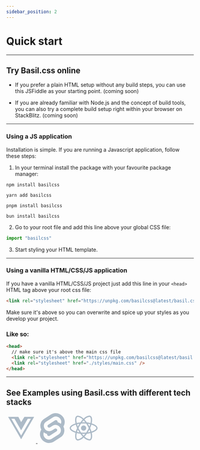 ```yaml
---
sidebar_position: 2
---
```


# Quick start

---

## Try Basil.css online

- If you prefer a plain HTML setup without any build steps, you can use this JSFiddle as your starting point. (coming soon)

- If you are already familiar with Node.js and the concept of build tools, you can also try a complete build setup right within your browser on StackBlitz. (coming soon)

---

### Using a JS application

Installation is simple. If you are running a Javascript application, follow these steps:

1. In your terminal install the package with your favourite package manager:

```
npm install basilcss
```

```
yarn add basilcss
```

```
pnpm install basilcss
```

```
bun install basilcss
```

2. Go to your root file and add this line above your global CSS file:

```js
import "basilcss"
```

3. Start styling your HTML template.

---

### Using a vanilla HTML/CSS/JS application

If you have a vanilla HTML/CSS/JS project just add this line in your `<head>` HTML tag above your root css file:

```html
<link rel="stylesheet" href="https://unpkg.com/basilcss@latest/basil.css" />
```

Make sure it's above so you can overwrite and spice up your styles as you develop your project.

### Like so:

```html
<head>
  // make sure it's above the main css file
  <link rel="stylesheet" href="https://unpkg.com/basilcss@latest/basil.css" />
  <link rel="stylesheet" href="./styles/main.css" />
</head>
```

---

## See Examples using Basil.css with different tech stacks

<div class="flex-row">
<a href="https://github.com/Basilcss/vue-template">
<svg fill="#acbac7" width="80px" height="80px" viewBox="0 0 32 32" xmlns="http://www.w3.org/2000/svg">
  <path d="M24.306 4.019h-4.806l-3.5 5.537-3-5.537h-11l14 23.981 14-23.981zM5.481 6.019h3.363l7.156 12.387 7.15-12.387h3.363l-10.512 18.012z"/>
</svg>
</a>
<a href="https://github.com/Basilcss/svelte-template">
<svg fill="#acbac7" width="80px" height="80px" viewBox="0 0 24 24" role="img" xmlns="http://www.w3.org/2000/svg"><title>Svelte icon</title><path d="M20.68 3.17a7.3 7.3 0 0 0-9.8-2.1l-5.6 3.56a6.36 6.36 0 0 0-2.89 4.3 6.66 6.66 0 0 0 .67 4.33 6.14 6.14 0 0 0-.95 2.4 6.84 6.84 0 0 0 1.16 5.16 7.33 7.33 0 0 0 9.8 2.12l5.6-3.56a6.36 6.36 0 0 0 2.88-4.3 6.66 6.66 0 0 0-.67-4.32 6.79 6.79 0 0 0-.2-7.59zM10.32 21.13a4.43 4.43 0 0 1-4.76-1.77c-.65-.9-.89-2.01-.7-3.11l.11-.53.1-.33.3.2c.66.5 1.4.86 2.19 1.1l.2.07-.02.2c-.02.28.06.59.22.83.33.47.9.7 1.45.55.12-.04.24-.08.34-.14l5.58-3.56c.28-.18.46-.45.53-.77.06-.33-.02-.67-.2-.94-.33-.46-.9-.67-1.45-.53-.12.04-.25.09-.35.15l-2.11 1.34a4.43 4.43 0 0 1-5.9-1.28 4.1 4.1 0 0 1-.7-3.11A3.85 3.85 0 0 1 6.92 6.9l5.57-3.56c.35-.22.73-.38 1.14-.5 1.8-.47 3.7.24 4.76 1.76a4.12 4.12 0 0 1 .57 3.64l-.1.33-.29-.2a7.42 7.42 0 0 0-2.2-1.1l-.2-.06.02-.2c.02-.29-.06-.6-.22-.84-.33-.47-.9-.67-1.45-.53-.12.04-.24.08-.34.14L8.59 9.37c-.28.19-.46.45-.52.78-.06.32.02.67.2.93.32.47.9.67 1.44.53.13-.04.25-.08.35-.14l2.13-1.36c.35-.23.74-.4 1.14-.51 1.81-.47 3.7.24 4.76 1.77.65.9.9 2.01.72 3.1a3.85 3.85 0 0 1-1.75 2.6l-5.58 3.55a4.9 4.9 0 0 1-1.16.51z"/></svg></a>
<a href="https://github.com/Basilcss/react-template">
<svg fill="#acbac7" width="80px" height="80px" viewBox="0 0 32 32" version="1.1" xmlns="http://www.w3.org/2000/svg">
<path d="M14.313 22.211c0.55 0.025 1.112 0.043 1.681 0.043 0.575 0 1.143-0.012 1.7-0.043-0.557 0.72-1.107 1.357-1.689 1.964l0.008-0.008c-0.579-0.6-1.135-1.238-1.659-1.902l-0.041-0.054zM8.615 21.411c1.083 0.275 2.404 0.509 3.752 0.653l0.131 0.011c0.825 1.133 1.659 2.13 2.554 3.068l-0.011-0.012c-1.311 1.463-3.080 2.491-5.081 2.86l-0.055 0.008c-0.004 0-0.008 0-0.012 0-0.248 0-0.482-0.061-0.687-0.169l0.008 0.004c-0.832-0.475-1.193-2.292-0.912-4.627 0.067-0.575 0.177-1.18 0.312-1.797zM23.398 21.398c0.118 0.474 0.229 1.078 0.308 1.692l0.009 0.086c0.287 2.334-0.067 4.149-0.892 4.634-0.184 0.102-0.404 0.162-0.638 0.162-0.023 0-0.046-0.001-0.069-0.002l0.003 0c-2.053-0.375-3.821-1.396-5.129-2.841l-0.007-0.008c0.879-0.923 1.707-1.918 2.466-2.965l0.058-0.084c1.476-0.154 2.799-0.392 4.088-0.717l-0.197 0.042zM9.784 17.666c0.25 0.49 0.512 0.978 0.8 1.468q0.431 0.731 0.881 1.428c-0.868-0.127-1.706-0.287-2.507-0.482 0.225-0.787 0.507-1.602 0.825-2.416zM22.212 17.641c0.331 0.821 0.612 1.64 0.845 2.434-0.8 0.196-1.645 0.362-2.519 0.487 0.3-0.469 0.6-0.952 0.881-1.447 0.281-0.487 0.544-0.985 0.795-1.475zM7.619 12.292c0.436 1.478 0.904 2.714 1.449 3.906l-0.075-0.182c-0.466 1.005-0.927 2.234-1.305 3.499l-0.052 0.205c-0.706-0.217-1.274-0.43-1.827-0.669l0.115 0.044c-2.164-0.921-3.564-2.132-3.564-3.092s1.4-2.177 3.564-3.094c0.525-0.225 1.1-0.428 1.694-0.617zM24.358 12.287c0.605 0.187 1.18 0.396 1.718 0.622 2.164 0.925 3.564 2.134 3.564 3.094-0.006 0.96-1.406 2.174-3.57 3.093-0.525 0.225-1.1 0.427-1.693 0.616-0.44-1.483-0.908-2.718-1.451-3.912l0.076 0.188c0.464-1.004 0.926-2.233 1.303-3.498l0.053-0.206zM20.53 11.444c0.869 0.129 1.706 0.287 2.507 0.484-0.225 0.79-0.506 1.602-0.825 2.416-0.25-0.487-0.512-0.978-0.8-1.467-0.281-0.49-0.581-0.967-0.881-1.432zM11.458 11.444c-0.3 0.471-0.6 0.953-0.88 1.45-0.281 0.487-0.544 0.977-0.794 1.467-0.331-0.82-0.612-1.637-0.845-2.433 0.8-0.187 1.643-0.354 2.518-0.482zM16 11.126c0.925 0 1.846 0.042 2.752 0.116q0.761 1.091 1.478 2.324 0.697 1.2 1.272 2.432c-0.385 0.819-0.807 1.637-1.266 2.437-0.475 0.825-0.966 1.61-1.475 2.337-0.91 0.079-1.832 0.122-2.762 0.122-0.925 0-1.846-0.044-2.752-0.116-0.507-0.727-1.002-1.505-1.478-2.324q-0.697-1.2-1.272-2.432c0.379-0.821 0.807-1.641 1.266-2.442 0.475-0.825 0.966-1.607 1.475-2.334 0.91-0.080 1.832-0.122 2.762-0.122zM15.981 7.845c0.58 0.6 1.136 1.237 1.659 1.901l0.040 0.053c-0.55-0.025-1.112-0.042-1.681-0.042-0.575 0-1.143 0.012-1.7 0.042 0.556-0.72 1.106-1.357 1.689-1.964l-0.008 0.008zM9.88 4.033c2.053 0.376 3.82 1.397 5.129 2.841l0.007 0.008c-0.879 0.924-1.707 1.919-2.466 2.968l-0.058 0.084c-1.475 0.153-2.798 0.389-4.086 0.714l0.196-0.042c-0.14-0.612-0.244-1.205-0.317-1.774-0.287-2.334 0.067-4.149 0.892-4.632 0.206-0.097 0.447-0.157 0.701-0.165l0.003-0zM22.090 4.008v0.008c0.013-0 0.028-0.001 0.044-0.001 0.239 0 0.464 0.059 0.662 0.163l-0.008-0.004c0.832 0.477 1.193 2.293 0.912 4.629-0.067 0.575-0.177 1.181-0.312 1.799-1.085-0.278-2.406-0.513-3.754-0.656l-0.128-0.011c-0.826-1.134-1.66-2.131-2.555-3.070l0.012 0.012c1.311-1.46 3.077-2.488 5.074-2.859l0.056-0.009zM22.096 2.646c-2.442 0.371-4.556 1.557-6.1 3.268l-0.008 0.009c-1.555-1.71-3.669-2.888-6.051-3.245l-0.056-0.007c-0.013-0-0.029-0-0.045-0-0.491 0-0.952 0.129-1.351 0.355l0.014-0.007c-1.718 0.991-2.103 4.079-1.216 7.954-3.804 1.175-6.278 3.053-6.278 5.032 0 1.987 2.487 3.87 6.302 5.036-0.88 3.89-0.487 6.983 1.235 7.973 0.378 0.217 0.832 0.344 1.315 0.344 0.022 0 0.044-0 0.065-0.001l-0.003 0c2.442-0.371 4.556-1.558 6.1-3.27l0.008-0.009c1.555 1.711 3.669 2.889 6.051 3.246l0.056 0.007c0.015 0 0.034 0 0.052 0 0.488 0 0.947-0.128 1.344-0.351l-0.014 0.007c1.717-0.99 2.103-4.078 1.216-7.954 3.79-1.165 6.264-3.047 6.264-5.029 0-1.987-2.487-3.87-6.302-5.039 0.88-3.886 0.487-6.982-1.235-7.973-0.382-0.219-0.84-0.348-1.328-0.348-0.013 0-0.026 0-0.039 0l0.002-0zM18.787 16.005c0 1.543-1.251 2.794-2.794 2.794s-2.794-1.251-2.794-2.794c0-1.543 1.251-2.794 2.794-2.794 0.772 0 1.47 0.313 1.976 0.818v0c0.506 0.506 0.818 1.204 0.818 1.976 0 0 0 0 0 0v0z"></path>
</svg>
</a>
</div>
